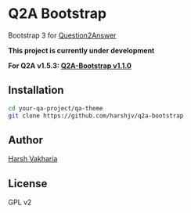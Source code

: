 # Q2A Bootstrap

Bootstrap 3 for [Question2Answer](http://www.question2answer.org)

**This project is currently under development**

**For Q2A v1.5.3: [Q2A-Bootstrap v1.1.0](https://github.com/harshjv/q2a-bootstrap/tree/v1.1.0)**


## Installation

```sh
cd your-qa-project/qa-theme
git clone https://github.com/harshjv/q2a-bootstrap
```


## Author

[Harsh Vakharia](http://twitter.com/harshjv)


## License

GPL v2